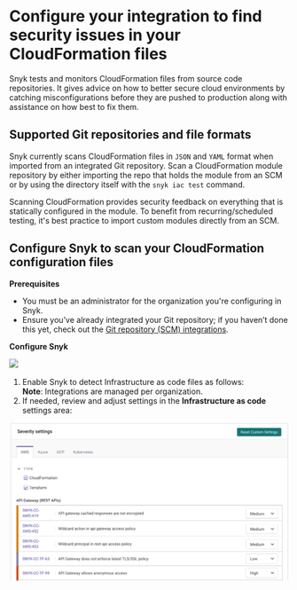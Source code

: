 # Configure your integration to find security issues in your CloudFormation files

Snyk tests and monitors CloudFormation files from source code repositories. It gives advice on how to better secure cloud environments by catching misconfigurations before they are pushed to production along with assistance on how best to fix them.

## Supported Git repositories and file formats

Snyk currently scans CloudFormation files in `JSON` and `YAML` format when imported from an integrated Git repository. Scan a CloudFormation module repository by either importing the repo that holds the module from an SCM or by using the directory itself with the `snyk iac test` command.

Scanning CloudFormation provides security feedback on everything that is statically configured in the module. To benefit from recurring/scheduled testing, it's best practice to import custom modules directly from an SCM.

## Configure Snyk to scan your CloudFormation configuration files

**Prerequisites**

* You must be an administrator for the organization you're configuring in Snyk.
* Ensure you’ve already integrated your Git repository; if you haven’t done this yet, check out the [Git repository (SCM) integrations](https://docs.snyk.io/integrations/git-repository-scm-integrations).

**Configure Snyk**

![](../../../.gitbook/assets/snyk-iac-enable.png)

1. Enable Snyk to detect Infrastructure as code files as follows:\
   **Note**: Integrations are managed per organization.
2. If needed, review and adjust settings in the **Infrastructure as code** settings area:

![](<../../../.gitbook/assets/image (107) (1) (1) (1) (1) (1) (1) (1) (1) (1) (1) (1) (1) (1) (1) (1) (1) (1) (1) (1) (1) (1) (1) (1) (1) (1) (1) (1) (1) (1) (1) (1) (1) (1) (1) (1) (1) (1) (2).png>)
